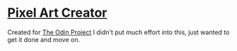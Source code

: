 # [Pixel Art Creator](https://bradwj.github.io/pixel-art/)
Created for [The Odin Project](https://www.theodinproject.com/paths/foundations/courses/foundations/lessons/etch-a-sketch-project)
I didn't put much effort into this, just wanted to get it done and move on.
